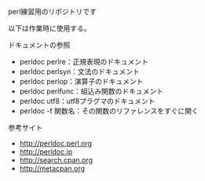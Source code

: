 perl練習用のリポジトリです

以下は作業時に使用する。  

ドキュメントの参照
* perldoc perlre：正規表現のドキュメント
* perldoc perlsyn：文法のドキュメント
* perldoc perlop：演算子のドキュメント
* perldoc perlfunc：組込み関数のドキュメント
* perldoc utf8：utf8プラグマのドキュメント
* perldoc -f 関数名：その関数のリファレンスをすぐに開く

参考サイト
* http://perldoc.perl.org
* http://perldoc.jp
* http://search.cpan.org
* http://metacpan.org

